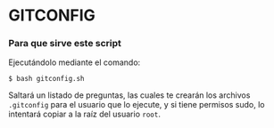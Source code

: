 # GITCONFIG

### Para que sirve este script
Ejecutándolo mediante el comando:

    $ bash gitconfig.sh

Saltará un listado de preguntas, las cuales te crearán los archivos `.gitconfig` para el usuario que lo ejecute, y si tiene permisos sudo, lo intentará copiar a la raíz del usuario `root`.